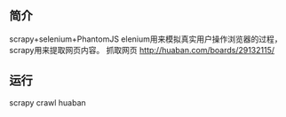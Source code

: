 ﻿## 简介

scrapy+selenium+PhantomJS
elenium用来模拟真实用户操作浏览器的过程，scrapy用来提取网页内容。
抓取网页 http://huaban.com/boards/29132115/

## 运行
scrapy crawl huaban